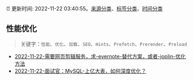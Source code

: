 :alarm_clock: 更新时间: 2022-11-22 03:40:55。[来源分类](../README.md)、[标签分类](../TAGS.md)、[时间分类](../TIMELINE.md)

## 性能优化


> 关键字：`性能`、`优化`、`加载`、`SEO`、`Hints`、`Prefetch`、`Prerender`、`Preload`



- [2022-11-22-需要网页剪辑服务，求-evernote-替代方案，或者-joplin-优化方法](https://www.v2ex.com/t/897020) 
- [2022-11-22-面试官：MySQL-上亿大表，如何深度优化？](https://toutiao.io/k/e7gmc5b) 